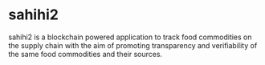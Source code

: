 # sahihi2

sahihi2 is a blockchain powered application to track food commodities on the supply chain with the aim of promoting transparency and verifiability of the same food commodities and their sources.
